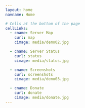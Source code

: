```yaml
---
layout: home
navname: Home

# Cells at the bottom of the page
cellLinks:
  - cname: Server Map
    curl: map
    cimage: media/demo02.jpg

  - cname: Server Status
    curl: status
    cimage: media/status.jpg

  - cname: Screenshots
    curl: screenshots
    cimage: media/demo03.jpg

  - cname: Donate
    curl: donate
    cimage: media/donate.jpg
---
```

